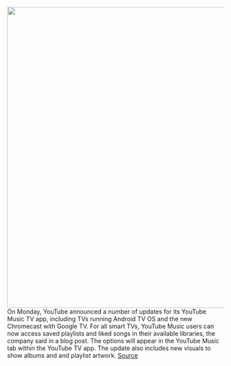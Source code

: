 <img src='https://cdn.vox-cdn.com/thumbor/mZH6IqzKQNK_QO6uxOhz2l-CkkQ=/0x0:2040x1360/1200x800/filters:focal(857x517:1183x843)/cdn.vox-cdn.com/uploads/chorus_image/image/67620541/acastro_180322_1777_youtube_0001.0.jpg' width='700px' /><br/>
On Monday, YouTube announced a number of updates for its YouTube Music TV app, including TVs running Android TV OS and the new Chromecast with Google TV. For all smart TVs, YouTube Music users can now access saved playlists and liked songs in their available libraries, the company said in a blog post. The options will appear in the YouTube Music tab within the YouTube TV app. The update also includes new visuals to show albums and and playlist artwork.
<a href='https://www.theverge.com/2020/10/12/21513300/youtube-music-tv-sets-browse-upload-library-android-os-smart-chromecast'> Source <a/>